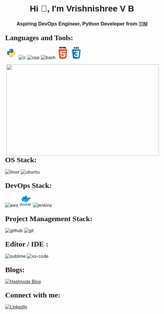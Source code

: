 <!-- Header Section -->
<h1 align="center"><font face="Arial">Hi 👋, I'm Vrishnishree V B</font></h1>
<h3 align="center"><font face="Arial">Aspiring DevOps Engineer, Python Developer from 🇮🇳</font></h3>

<!-- Languages and Tools Section -->
<h3 align="left"><font size="+2" face="Verdana">Languages and Tools:</font></h3>
<p align="left">
  <img src="https://raw.githubusercontent.com/github/explore/80688e429a7d4ef2fca1e82350fe8e3517d3494d/topics/python/python.png" alt="python" title="python" width="40" height="40"/>
  <img src="https://img.icons8.com/color/48/000000/c-programming.png" alt="c" title="c" width="40" height="40"/>
  <img src="https://img.icons8.com/color/48/000000/c-plus-plus-logo.png" alt="cpp" title="c++" width="40" height="40"/>
  <img src="https://www.vectorlogo.zone/logos/gnu_bash/gnu_bash-icon.svg" alt="bash" title="bash" width="40" height="40"/>
  <img src="https://raw.githubusercontent.com/github/explore/80688e429a7d4ef2fca1e82350fe8e3517d3494d/topics/html/html.png" alt="html" title="html" width="40" height="40"/>
  <img src="https://raw.githubusercontent.com/github/explore/80688e429a7d4ef2fca1e82350fe8e3517d3494d/topics/css/css.png" alt="css" title="css" width="40" height="40"/>
</p>

<!-- GIF -->
<img align="right" height="300" width="500" src="https://steamuserimages-a.akamaihd.net/ugc/1631947648964785474/81CBA15178466DD47195A239232202E78987B714/?imw=637&imh=358&ima=fit&impolicy=Letterbox&imcolor=%23000000&letterbox=true" />

<!-- OS Stack -->
<h3 align="left"><font size="+2" face="Verdana">OS Stack:</font></h3>
<p align="left">
  <img src="https://brandlogos.net/wp-content/uploads/2020/03/Linux-logo.png" alt="linux" title="linux" width="40" height="40"/>
  <img src="https://www.vectorlogo.zone/logos/ubuntu/ubuntu-icon.svg" alt="ubuntu" title="ubuntu" width="40" height="40"/>
</p>

<!-- DevOps Stack -->
<h3 align="left"><font size="+2" face="Verdana">DevOps Stack:</font></h3>
<p align="left">
  <img src="https://www.vectorlogo.zone/logos/amazon_aws/amazon_aws-icon.svg" alt="aws" title="aws" width="40" height="40"/>
  <img src="https://raw.githubusercontent.com/github/explore/85cceaeeaf993ca35664dc37ea24f9237fbbfc14/topics/docker/docker.png" alt="docker" title="docker" width="40" height="40"/>
  <img src="https://www.vectorlogo.zone/logos/jenkins/jenkins-icon.svg" alt="jenkins" title="jenkins" width="40" height="40"/>
</p>

<!-- Project Management Stack -->
<h3 align="left"><font size="+2" face="Verdana">Project Management Stack:</font></h3>
<p align="left">
  <img src="https://www.vectorlogo.zone/logos/github/github-icon.svg" alt="github" title="github" width="40" height="40"/>
  <img src="https://www.vectorlogo.zone/logos/git-scm/git-scm-icon.svg" alt="git" title="git" width="40" height="40"/>
</p>

<!-- Editor / IDE -->
<h3 align="left"><font size="+2" face="Verdana">Editor / IDE :</font></h3>
<p align="left">
  <img src="icons8-sublime-text-48.png" alt="sublime" title="sublime" width="40" height="40"/>
  <img src="https://www.vectorlogo.zone/logos/visualstudio_code/visualstudio_code-icon.svg" alt="vs-code" title="vs-code" width="40" height="40"/>
</p>


<!-- Blogs Section -->
<h3 align="left"><font size="+2" face="Verdana">Blogs:</font></h3>
<p align="left">
  <a href="https://vrishni.hashnode.dev/" target="_blank" rel="noreferrer">
    <img src="https://avatars.githubusercontent.com/u/16342708?s=200&v=4" alt="Hashnode Blog" title="Hashnode Blog" width="60" height="60"/>
  </a>
</p>


<!-- Connect with me -->
<h3 align="left"><font size="+2" face="Verdana">Connect with me:</font></h3>
<p align="left">
  <a href="https://www.linkedin.com/in/vrishnishree-v-b-8b0122248" target="_blank" rel="noreferrer">
    <img src="https://cdn4.iconfinder.com/data/icons/iconsimple-logotypes/512/linkedin-512.png" alt="LinkedIn" title="LinkedIn" width="50" height="50"/>
  </a>
</p>

